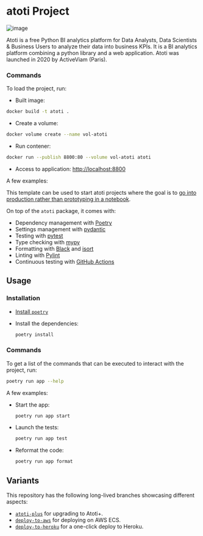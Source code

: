 # atoti Project


![image](https://user-images.githubusercontent.com/115105125/211676747-fa370022-5c74-43e7-b915-07916d6e2312.png)


Atoti is a free Python BI analytics platform for Data Analysts, Data Scientists & Business Users to analyze their data into business KPIs.
It is a BI analytics platform combining a python library and a web application.
Atoti was launched in 2020 by ActiveViam (Paris).



### Commands

To load the project, run:

- Built image:

```bash
docker build -t atoti .
```

- Create a volume:

```bash
docker volume create --name vol-atoti
```

- Run contener:

```bash
docker run --publish 8800:80 --volume vol-atoti atoti
```

- Access to application: [http://localhost:8800](https://localhost:8800)







A few examples:




This template can be used to start atoti projects where the goal is to [go into production rather than prototyping in a notebook](https://docs.atoti.io/latest/deployment/going_from_a_notebook_to_an_app.html).

On top of the `atoti` package, it comes with:

- Dependency management with [Poetry](https://python-poetry.org/)
- Settings management with [pydantic](https://pydantic-docs.helpmanual.io/usage/settings/)
- Testing with [pytest](https://docs.pytest.org/)
- Type checking with [mypy](http://mypy-lang.org/)
- Formatting with [Black](https://black.readthedocs.io/) and [isort](https://pycqa.github.io/isort/)
- Linting with [Pylint](https://www.pylint.org/)
- Continuous testing with [GitHub Actions](https://github.com/features/actions)

## Usage

### Installation

- [Install `poetry`](https://python-poetry.org/docs/#installation)
- Install the dependencies:

  ```bash
  poetry install
  ```

### Commands

To get a list of the commands that can be executed to interact with the project, run:

```bash
poetry run app --help
```

A few examples:

- Start the app:

  ```bash
  poetry run app start
  ```

- Launch the tests:

  ```bash
  poetry run app test
  ```

- Reformat the code:

  ```bash
  poetry run app format
  ```

## Variants

This repository has the following long-lived branches showcasing different aspects:

- [`atoti-plus`](https://github.com/atoti/project-template/tree/atoti-plus) for upgrading to Atoti+.
- [`deploy-to-aws`](https://github.com/atoti/project-template/tree/deploy-to-aws) for deploying on AWS ECS.
- [`deploy-to-heroku`](https://github.com/atoti/project-template/tree/deploy-to-heroku) for a one-click deploy to Heroku.
